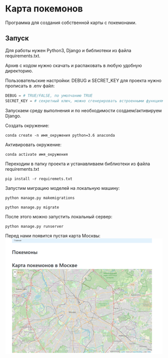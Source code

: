 # Карта покемонов

Программа для создания собственной карты с покемонами.

## Запуск

Для работы нужен Python3, Django и библиотеки из файла requirements.txt.

Архив с кодом нужно скачать и распаковать в любую удобную директорию.

Пользовательские настройки: DEBUG и SECRET_KEY для проекта нужно прописать в .env файл:
```Python
DEBUG = # TRUE/FALSE, по умолчанию TRUE
SECRET_KEY = # секретный ключ, можно сгенерировать встроенными функциями Django
```
Запускаем среду выполнения и по необходимости создаем/активируем Django.

Создать окружение:
```
conda create -n имя_окружения python=3.6 anaconda 
```

Активировать окружение:
```
conda activate имя_окружения
```

Переходим в папку проекта и устанавливаем библиотеки из файла requirements.txt

```
pip install -r requiremets.txt
```

Запустим миграцию моделей на локальную машину:

```
python manage.py makemigrations
```

```
python manage.py migrate
```

После этого можно запустить локальный сервер:

```
python manage.py runserver
```

Перед нами появится пустая карта Москвы:
![](https://github.com/atskayasatana/Images/blob/cdbb28c2e636fcd8662b8a76e1ab5c40fa273fba/Moscow_empty_card.png)






